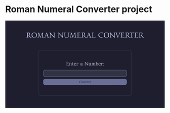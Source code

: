 # Roman Numeral Converter project

![roman-numeral-converter-screenshot](images/roman-numeral-converter-screenshot.jpg)
